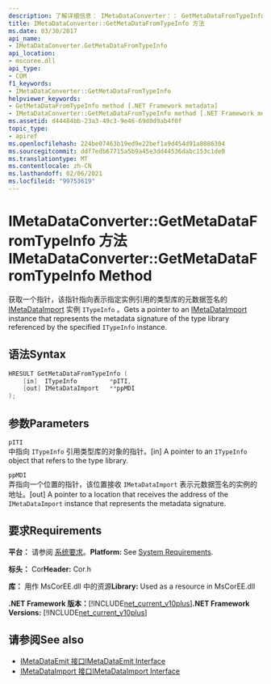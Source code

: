 ```yaml
---
description: 了解详细信息： IMetaDataConverter：： GetMetaDataFromTypeInfo 方法
title: IMetaDataConverter::GetMetaDataFromTypeInfo 方法
ms.date: 03/30/2017
api_name:
- IMetaDataConverter.GetMetaDataFromTypeInfo
api_location:
- mscoree.dll
api_type:
- COM
f1_keywords:
- IMetaDataConverter::GetMetaDataFromTypeInfo
helpviewer_keywords:
- GetMetaDataFromTypeInfo method [.NET Framework metadata]
- IMetaDataConverter::GetMetaDataFromTypeInfo method [.NET Framework metadata]
ms.assetid: d44484bb-23a3-49c3-9e46-69d0d9ab4f0f
topic_type:
- apiref
ms.openlocfilehash: 224be07463b19ed9e22bef1a9d454d91a8086304
ms.sourcegitcommit: ddf7edb67715a5b9a45e3dd44536dabc153c1de0
ms.translationtype: MT
ms.contentlocale: zh-CN
ms.lasthandoff: 02/06/2021
ms.locfileid: "99753619"
---
```

# <a name="imetadataconvertergetmetadatafromtypeinfo-method"></a><span data-ttu-id="24bff-103">IMetaDataConverter::GetMetaDataFromTypeInfo 方法</span><span class="sxs-lookup"><span data-stu-id="24bff-103">IMetaDataConverter::GetMetaDataFromTypeInfo Method</span></span>

<span data-ttu-id="24bff-104">获取一个指针，该指针指向表示指定实例引用的类型库的元数据签名的 [IMetaDataImport](imetadataimport-interface.md) 实例 `ITypeInfo` 。</span><span class="sxs-lookup"><span data-stu-id="24bff-104">Gets a pointer to an [IMetaDataImport](imetadataimport-interface.md) instance that represents the metadata signature of the type library referenced by the specified `ITypeInfo` instance.</span></span>  
  
## <a name="syntax"></a><span data-ttu-id="24bff-105">语法</span><span class="sxs-lookup"><span data-stu-id="24bff-105">Syntax</span></span>  
  
```cpp  
HRESULT GetMetaDataFromTypeInfo (  
    [in]  ITypeInfo         *pITI,  
    [out] IMetaDataImport   **ppMDI  
);  
```  
  
## <a name="parameters"></a><span data-ttu-id="24bff-106">参数</span><span class="sxs-lookup"><span data-stu-id="24bff-106">Parameters</span></span>  

 `pITI`  
 <span data-ttu-id="24bff-107">中指向 `ITypeInfo` 引用类型库的对象的指针。</span><span class="sxs-lookup"><span data-stu-id="24bff-107">[in] A pointer to an `ITypeInfo` object that refers to the type library.</span></span>  
  
 `ppMDI`  
 <span data-ttu-id="24bff-108">弄指向一个位置的指针，该位置接收 `IMetaDataImport` 表示元数据签名的实例的地址。</span><span class="sxs-lookup"><span data-stu-id="24bff-108">[out] A pointer to a location that receives the address of the `IMetaDataImport` instance that represents the metadata signature.</span></span>  
  
## <a name="requirements"></a><span data-ttu-id="24bff-109">要求</span><span class="sxs-lookup"><span data-stu-id="24bff-109">Requirements</span></span>  

 <span data-ttu-id="24bff-110">**平台：** 请参阅 [系统要求](../../get-started/system-requirements.md)。</span><span class="sxs-lookup"><span data-stu-id="24bff-110">**Platform:** See [System Requirements](../../get-started/system-requirements.md).</span></span>  
  
 <span data-ttu-id="24bff-111">**标头：** Cor</span><span class="sxs-lookup"><span data-stu-id="24bff-111">**Header:** Cor.h</span></span>  
  
 <span data-ttu-id="24bff-112">**库：** 用作 MsCorEE.dll 中的资源</span><span class="sxs-lookup"><span data-stu-id="24bff-112">**Library:** Used as a resource in MsCorEE.dll</span></span>  
  
 <span data-ttu-id="24bff-113">**.NET Framework 版本：**[!INCLUDE[net_current_v10plus](../../../../includes/net-current-v10plus-md.md)]</span><span class="sxs-lookup"><span data-stu-id="24bff-113">**.NET Framework Versions:** [!INCLUDE[net_current_v10plus](../../../../includes/net-current-v10plus-md.md)]</span></span>  
  
## <a name="see-also"></a><span data-ttu-id="24bff-114">请参阅</span><span class="sxs-lookup"><span data-stu-id="24bff-114">See also</span></span>

- [<span data-ttu-id="24bff-115">IMetaDataEmit 接口</span><span class="sxs-lookup"><span data-stu-id="24bff-115">IMetaDataEmit Interface</span></span>](imetadataemit-interface.md)
- [<span data-ttu-id="24bff-116">IMetaDataImport 接口</span><span class="sxs-lookup"><span data-stu-id="24bff-116">IMetaDataImport Interface</span></span>](imetadataimport-interface.md)
